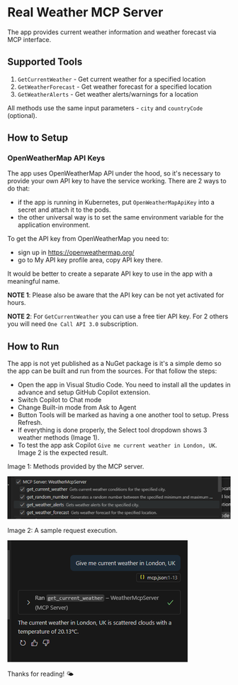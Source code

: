 # Real Weather MCP Server

The app provides current weather information and weather forecast via MCP interface.

## Supported Tools
1. `GetCurrentWeather` - Get current weather for a specified location
2. `GetWeatherForecast` - Get weather forecast for a specified location
3. `GetWeatherAlerts` - Get weather alerts/warnings for a location 

All methods use the same input parameters - `city` and `countryCode` (optional).

## How to Setup

### OpenWeatherMap API Keys

The app uses OpenWeatherMap API under the hood, so it's necessary to provide your own API key to have the service working. There are 2 ways to do that:
* if the app is running in Kubernetes, put `OpenWeatherMapApiKey` into a secret and attach it to the pods.
* the other universal way is to set the same environment variable for the application environment.

To get the API key from OpenWeatherMap you need to:

* sign up in https://openweathermap.org/
* go to My API key profile area, copy API key there.

It would be better to create a separate API key to use in the app with a meaningful name.

**NOTE 1**: Please also be aware that the API key can be not yet activated for hours.

**NOTE 2**: For `GetCurrentWeather` you can use a free tier API key. For 2 others you will need `One Call API 3.0` subscription.

## How to Run

The app is not yet published as a NuGet package is it's a simple demo so the app can be built and run from the sources. For that follow the steps:

* Open the app in Visual Studio Code. You need to install all the updates in advance and setup GitHub Copilot extension.
* Switch Copilot to Chat mode
* Change Built-in mode from Ask to Agent
* Button Tools will be marked as having a one another tool to setup. Press Refresh.
* If everything is done properly, the Select tool dropdown shows 3 weather methods (Image 1).
* To test the app ask Copilot `Give me current weather in London, UK`. Image 2 is the expected result.

Image 1: Methods provided by the MCP server.

![Available tools](img/image-1.png)


Image 2: A sample request execution.

![Demo request](img/image-2.png)

Thanks for reading! 🌤️